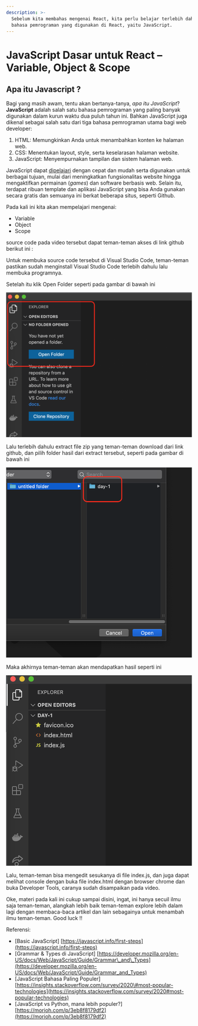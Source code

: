 ```yaml
---
description: >-
  Sebelum kita membahas mengenai React, kita perlu belajar terlebih dahulu
  bahasa pemrograman yang digunakan di React, yaitu JavaScript.
---
```


# JavaScript Dasar untuk React – Variable, Object & Scope

## Apa itu Javascript ?

Bagi yang masih awam, tentu akan bertanya-tanya, _apa itu JavaScript_? **JavaScript** adalah salah satu bahasa pemrograman yang paling banyak digunakan dalam kurun waktu dua puluh tahun ini. Bahkan JavaScript juga dikenal sebagai salah satu dari tiga bahasa pemrograman utama bagi web developer:

1. HTML: Memungkinkan Anda untuk menambahkan konten ke halaman web.
2. CSS: Menentukan layout, style, serta keselarasan halaman website.
3. JavaScript: Menyempurnakan tampilan dan sistem halaman web.

JavaScript dapat [dipelajari](https://www.bitdegree.org/learn/javascript-basics/) dengan cepat dan mudah serta digunakan untuk berbagai tujuan, mulai dari meningkatkan fungsionalitas website hingga mengaktifkan permainan \(_games_\) dan software berbasis web. Selain itu, terdapat ribuan template dan aplikasi JavaScript yang bisa Anda gunakan secara gratis dan semuanya ini berkat beberapa situs, seperti Github.

Pada kali ini kita akan mempelajari mengenai:

* Variable
* Object
* Scope

source code pada video tersebut dapat teman-teman akses di link github berikut ini : 

Untuk membuka source code tersebut di Visual Studio Code, teman-teman pastikan sudah menginstall Visual Studio Code terlebih dahulu lalu membuka programnya.

Setelah itu klik Open Folder seperti pada gambar di bawah ini

![](../../.gitbook/assets/image.png)

Lalu terlebih dahulu extract file zip yang teman-teman download dari link github, dan pilih folder hasil dari extract tersebut, seperti pada gambar di bawah ini

![](../../.gitbook/assets/image%20%281%29.png)

Maka akhirnya teman-teman akan mendapatkan hasil seperti ini

![](../../.gitbook/assets/image%20%282%29.png)

Lalu, teman-teman bisa mengedit sesukanya di file index.js, dan juga dapat melihat console dengan buka file index.html dengan browser chrome dan buka Developer Tools, caranya sudah disampaikan pada video.

Oke, materi pada kali ini cukup sampai disini, ingat, ini hanya secuil ilmu saja teman-teman, alangkah lebih baik teman-teman explore lebih dalam lagi dengan membaca-baca artikel dan lain sebagainya untuk menambah ilmu teman-teman. Good luck !!

Referensi:

* \[Basic JavaScript\] [https://javascript.info/first-steps](https://javascript.info/first-steps)
* \[Grammar & Types di JavaScript\] [https://developer.mozilla.org/en-US/docs/Web/JavaScript/Guide/Grammar\_and\_Types](https://developer.mozilla.org/en-US/docs/Web/JavaScript/Guide/Grammar_and_Types)
* \[JavaScript Bahasa Paling Populer\] [https://insights.stackoverflow.com/survey/2020\#most-popular-technologies](https://insights.stackoverflow.com/survey/2020#most-popular-technologies)
* \[JavaScript vs Python, mana lebih populer?\] [https://morioh.com/p/3eb8f8179df2](https://morioh.com/p/3eb8f8179df2)

